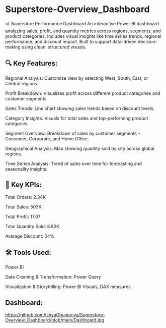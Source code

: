 # Superstore-Overview_Dashboard
📊 Superstore Performance Dashboard An interactive Power BI dashboard analyzing sales, profit, and quantity metrics across regions, segments, and product categories. Includes visual insights like time series trends, regional performance, and discount impact. Built to support data-driven decision-making using clean, structured visuals.

## 🔍 Key Features:
Regional Analysis: Customize view by selecting West, South, East, or Central regions.

Profit Breakdown: Visualizes profit across different product categories and customer segments.

Sales Trends: Line chart showing sales trends based on discount levels.

Category Insights: Visuals for total sales and top-performing product categories.

Segment Overview: Breakdown of sales by customer segments – Consumer, Corporate, and Home Office.

Geographical Analysis: Map showing quantity sold by city across global regions.

Time Series Analysis: Trend of sales over time for forecasting and seasonality insights.

## 📌 Key KPIs:
Total Orders: 2.34K

Total Sales: 503K

Total Profit: 17.07

Total Quantity Sold: 8.82K

Average Discount: 24%

## 🛠 Tools Used:
Power BI

Data Cleaning & Transformation: Power Query

Visualization & Storytelling: Power BI Visuals, DAX measures

## Dashboard:
https://github.com/IshvaGhunjariya/Superstore-Overview_Dashboard/blob/main/Dashboard.jpg


